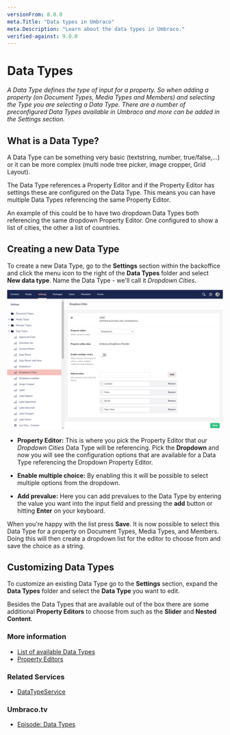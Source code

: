 ```yaml
---
versionFrom: 8.0.0
meta.Title: "Data types in Umbraco"
meta.Description: "Learn about the data types in Umbraco."
verified-against: 9.0.0
---
```


# Data Types
*A Data Type defines the type of input for a property. So when adding a property (on Document Types, Media Types and Members) and selecting the Type you are selecting a Data Type. There are a number of preconfigured Data Types available in Umbraco and more can be added in the Settings section.*

## What is a Data Type?
A Data Type can be something very basic (textstring, number, true/false,...) or it can be more complex (multi node tree picker, image cropper, Grid Layout).

The Data Type references a Property Editor and if the Property Editor has settings these are configured on the Data Type. This means you can have multiple Data Types referencing the same Property Editor.

An example of this could be to have two dropdown Data Types both referencing the same dropdown Property Editor. One configured to show a list of cities, the other a list of countries.

## Creating a new Data Type
To create a new Data Type, go to the **Settings** section within the backoffice and click the menu icon to the right of the __Data Types__ folder and select __New data type__. Name the Data Type - we'll call it _Dropdown Cities_.

![Dropdown List](images/creating-a-data-type.png)

* __Property Editor:__ This is where you pick the Property Editor that our *Dropdown Cities* Data Type will be referencing. Pick the __Dropdown__ and now you will see the configuration options that are available for a Data Type referencing the Dropdown Property Editor.

* __Enable multiple choice:__ By enabling this it will be possible to select multiple options from the dropdown.

* __Add prevalue:__ Here you can add prevalues to the Data Type by entering the value you want into the input field and pressing the __add__ button or hitting __Enter__ on your keyboard.

When you're happy with the list press **Save**. It is now possible to select this Data Type for a property on Document Types, Media Types, and Members. Doing this will then create a dropdown list for the editor to choose from and save the choice as a string.

## Customizing Data Types
To customize an existing Data Type go to the __Settings__ section, expand the __Data Types__ folder and select the **Data Type** you want to edit.

Besides the Data Types that are available out of the box there are some additional **Property Editors** to choose from such as the __Slider__ and __Nested Content__.

### More information
* [List of available Data Types](default-data-types.md)
* [Property Editors](../../Backoffice/Property-Editors/index.md)

### Related Services
* [DataTypeService](../../../Reference/Management/Services/DataTypeService.md)

### Umbraco.tv
* [Episode: Data Types](https://umbraco.tv/videos/umbraco-v8/implementor/fundamentals/document-types/data-types-and-property-editors)
